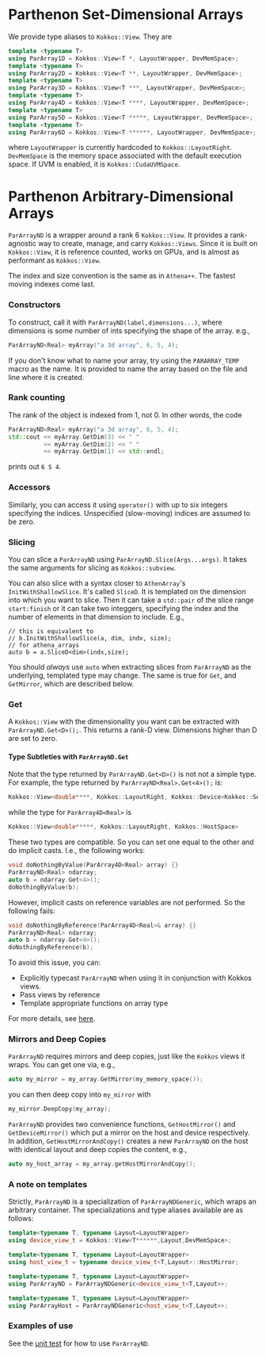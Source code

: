 # Parthenon Set-Dimensional Arrays

We provide type aliases to `Kokkos::View`. They are

```C++
template <typename T>
using ParArray1D = Kokkos::View<T *, LayoutWrapper, DevMemSpace>;
template <typename T>
using ParArray2D = Kokkos::View<T **, LayoutWrapper, DevMemSpace>;
template <typename T>
using ParArray3D = Kokkos::View<T ***, LayoutWrapper, DevMemSpace>;
template <typename T>
using ParArray4D = Kokkos::View<T ****, LayoutWrapper, DevMemSpace>;
template <typename T>
using ParArray5D = Kokkos::View<T *****, LayoutWrapper, DevMemSpace>;
template <typename T>
using ParArray6D = Kokkos::View<T ******, LayoutWrapper, DevMemSpace>;
```
where `LayoutWrapper` is currently hardcoded to `Kokkos::LayoutRight`.
`DevMemSpace` is the memory space associated with the default execution space.
If UVM is enabled, it is `Kokkos::CudaUVMSpace`.

# Parthenon Arbitrary-Dimensional Arrays

`ParArrayND` is a wrapper around a rank 6 `Kokkos::View`. It provides
a rank-agnostic way to create, manage, and carry
`Kokkos::Views`. Since it is built on `Kokkos::View`, it is reference
counted, works on GPUs, and is almost as performant as `Kokkos::View`.

The index and size convention is the same as in `Athena++`. The
fastest moving indexes come last.

### Constructors

To construct, call it with `ParArrayND(label,dimensions...)`, where
dimensions is some number of ints specifying the shape of the
array. e.g.,
```C++
ParArrayND<Real> myArray("a 3d array", 6, 5, 4);
```

If you don't know what to name your array, try using the
`PARARRAY_TEMP` macro as the name. It is provided to name the array
based on the file and line where it is created.

### Rank counting

The rank of the object is indexed from 1, not 0. In other words, the
code
```C++
ParArrayND<Real> myArray("a 3d array", 6, 5, 4);
std::cout << myArray.GetDim(3) << " "
          << myArray.GetDim(2) << " "
          << myArray.GetDim(1) << std::endl;
```
prints out `6 5 4`.

### Accessors

Similarly, you can access it using `operator()` with up to six
integers specifying the indices. Unspecified (slow-moving) indices are
assumed to be zero.

### Slicing

You can slice a `ParArrayND` using `ParArrayND.Slice(Args...args)`. It
takes the same arguments for slicing as `Kokkos::subview`.

You can also slice with a syntax closer to `AthenArray`'s
`InitWithShallowSlice`. It's called `SliceD`. It is templated on the
dimension into which you want to slice. Then it can take a `std::pair`
of the slice range `start:finish` or it can take two integgers,
specifying the index and the number of elements in that dimension to
include. E.g.,
 ```C+
// this is equivalent to
// b.InitWithShallowSlice(a, dim, indx, size);
// for athena_arrays
auto b = a.SliceD<dim>(indx,size);
```
You should *always* use `auto` when extracting slices from
`ParArrayND` as the underlying, templated type may change. The same is
true for `Get`, and `GetMirror`, which are described below.

### Get

A `Kokkos::View` with the dimensionality you want can be extracted
with `ParArrayND.Get<D>();`. This returns a rank-D view. Dimensions
higher than D are set to zero.

#### Type Subtleties with `ParArrayND.Get`

Note that the type returned by `ParArrayND.Get<D>()` is not not a
simple type. For example, the type returned by `ParArrayND<Real>.Get<4>();` is:
```C++
Kokkos::View<double****, Kokkos::LayoutRight, Kokkos::Device<Kokkos::Serial, Kokkos::HostSpace>, Kokkos::MemoryTraits<0> >
```
while the type for `ParArray4D<Real>` is
```C++
Kokkos::View<double*****, Kokkos::LayoutRight, Kokkos::HostSpace>
```
These two types are compatible. So you can set one equal to the other and do implicit casts.
I.e., the following works:
```C++
void doNothingByValue(ParArray4D<Real> array) {}
ParArrayND<Real> ndarray;
auto b = ndarray.Get<4>();
doNothingByValue(b);
```
However, implicit casts on reference variables are not performed. So the following fails:
```C++
void doNothingByReference(ParArray4D<Real>& array) {}
ParArrayND<Real> ndarray;
auto b = ndarray.Get<4>();
doNothingByReference(b);
```
To avoid this issue, you can:
- Explicitly typecast `ParArrayND` when using it in conjunction with Kokkos views.
- Pass views by reference
- Template appropriate functions on array type

For more details, see [here](https://github.com/lanl/parthenon/issues/143).

### Mirrors and Deep Copies

`ParArrayND` requires mirrors and deep copies, just like the `Kokkos`
views it wraps. You can get one via, e.g.,
```C++
auto my_mirror = my_array.GetMirror(my_memory_space());
```
 you can then deep copy into `my_mirror` with
```C++
my_mirror.DeepCopy(my_array);
```
`ParArrayND` provides two convenience functions, `GetHostMirror()` and
`GetDeviceMirror()` which put a mirror on the host and device
respectively.
In addition, `GetHostMirrorAndCopy()` creates a new `ParArrayND` on the host
with identical layout and deep copies the content, e.g.,
```C++
auto my_host_array = my_array.getHostMirrorAndCopy();
```

### A note on templates

Strictly, `ParArrayND` is a specialization of `ParArrayNDGeneric`,
which wraps an arbitrary container. The specializations and type
aliases available are as follows:

```C++
template<typename T, typename Layout=LayoutWrapper>
using device_view_t = Kokkos::View<T******,Layout,DevMemSpace>;

template<typename T, typename Layout=LayoutWrapper>
using host_view_t = typename device_view_t<T,Layout>::HostMirror;

template<typename T, typename Layout=LayoutWrapper>
using ParArrayND = ParArrayNDGeneric<device_view_t<T,Layout>>;

template<typename T, typename Layout=LayoutWrapper>
using ParArrayHost = ParArrayNDGeneric<host_view_t<T,Layout>>;
```

### Examples of use

See the [unit test](../tst/unit/test_pararrays.cpp) for how to use `ParArrayND`.
